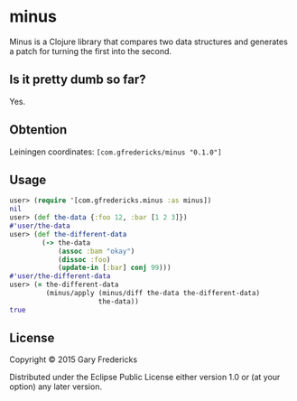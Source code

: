 # minus

Minus is a Clojure library that compares two data structures and
generates a patch for turning the first into the second.

## Is it pretty dumb so far?

Yes.

## Obtention

Leiningen coordinates: `[com.gfredericks/minus "0.1.0"]`

## Usage

``` clojure
user> (require '[com.gfredericks.minus :as minus])
nil
user> (def the-data {:foo 12, :bar [1 2 3]})
#'user/the-data
user> (def the-different-data
        (-> the-data
            (assoc :bam "okay")
            (dissoc :foo)
            (update-in [:bar] conj 99)))
#'user/the-different-data
user> (= the-different-data
         (minus/apply (minus/diff the-data the-different-data)
                      the-data))
true
```

## License

Copyright © 2015 Gary Fredericks

Distributed under the Eclipse Public License either version 1.0 or (at
your option) any later version.
